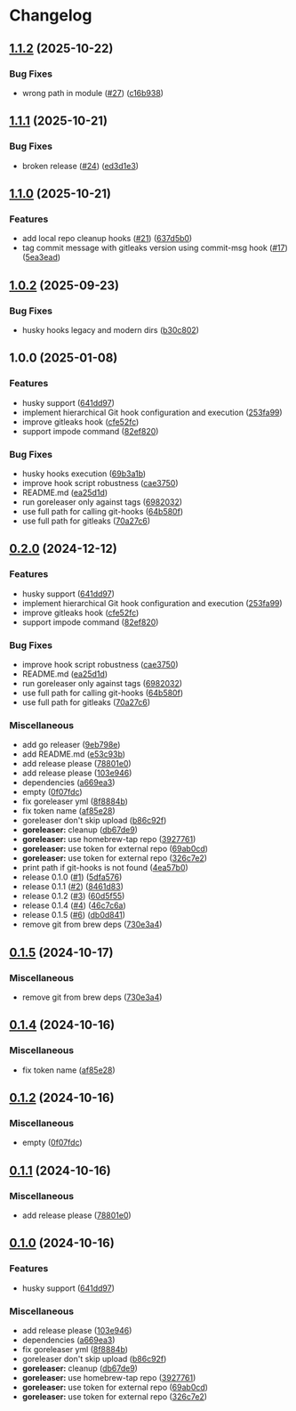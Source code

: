 # Changelog

## [1.1.2](https://github.com/rudderlabs/git-hooks/compare/v1.1.1...v1.1.2) (2025-10-22)


### Bug Fixes

* wrong path in module ([#27](https://github.com/rudderlabs/git-hooks/issues/27)) ([c16b938](https://github.com/rudderlabs/git-hooks/commit/c16b9388f5ccf9a6d2bfa893ee6c8d85870cc717))

## [1.1.1](https://github.com/rudderlabs/git-hooks/compare/v1.1.0...v1.1.1) (2025-10-21)


### Bug Fixes

* broken release ([#24](https://github.com/rudderlabs/git-hooks/issues/24)) ([ed3d1e3](https://github.com/rudderlabs/git-hooks/commit/ed3d1e310f95bc2de4b42353bf9baaa5b7e78e9c))

## [1.1.0](https://github.com/rudderlabs/git-hooks/compare/v1.0.2...v1.1.0) (2025-10-21)


### Features

* add local repo cleanup hooks ([#21](https://github.com/rudderlabs/git-hooks/issues/21)) ([637d5b0](https://github.com/rudderlabs/git-hooks/commit/637d5b0ff2abac67a4de986dc4f49f5cc8ae43ad))
* tag commit message with gitleaks version using commit-msg hook ([#17](https://github.com/rudderlabs/git-hooks/issues/17)) ([5ea3ead](https://github.com/rudderlabs/git-hooks/commit/5ea3eaddaf28a1aee2182cd185dab86b0858c09b))

## [1.0.2](https://github.com/rudderlabs/git-hooks/compare/v1.0.1...v1.0.2) (2025-09-23)


### Bug Fixes

* husky hooks legacy and modern dirs ([b30c802](https://github.com/rudderlabs/git-hooks/commit/b30c8023038a1aa65440bb3ee0ceeeb2ca1e3d12))

## 1.0.0 (2025-01-08)


### Features

* husky support ([641dd97](https://github.com/rudderlabs/git-hooks/commit/641dd9742a4467a0f44c62bddfd8800676840e69))
* implement hierarchical Git hook configuration and execution ([253fa99](https://github.com/rudderlabs/git-hooks/commit/253fa99f8e2c1f7f5228e5009daec180ee4f0da5))
* improve gitleaks hook ([cfe52fc](https://github.com/rudderlabs/git-hooks/commit/cfe52fcf810e41bd53d78ac7f26b4b5ab7afd055))
* support impode command ([82ef820](https://github.com/rudderlabs/git-hooks/commit/82ef82041c69611ec926f042c4bf2135297f0def))


### Bug Fixes

* husky hooks execution ([69b3a1b](https://github.com/rudderlabs/git-hooks/commit/69b3a1bd93da2b37a0555899a566fbc118ca3cf3))
* improve hook script robustness ([cae3750](https://github.com/rudderlabs/git-hooks/commit/cae37504654ecea4616fc66ecf1ef931bbcc167a))
* README.md ([ea25d1d](https://github.com/rudderlabs/git-hooks/commit/ea25d1da09c67fd3947c5be1e8ba26898490250a))
* run goreleaser only against tags ([6982032](https://github.com/rudderlabs/git-hooks/commit/6982032e50f79abccba8070626e580ca535699ba))
* use full path for calling git-hooks ([64b580f](https://github.com/rudderlabs/git-hooks/commit/64b580fe88dc04e744fcdcf03ded7d4f29604cba))
* use full path for gitleaks ([70a27c6](https://github.com/rudderlabs/git-hooks/commit/70a27c623c68ad0ceee129d5af1e5625fbe4266d))

## [0.2.0](https://github.com/rudderlabs/git-hooks/compare/v0.1.5...v0.2.0) (2024-12-12)


### Features

* husky support ([641dd97](https://github.com/rudderlabs/git-hooks/commit/641dd9742a4467a0f44c62bddfd8800676840e69))
* implement hierarchical Git hook configuration and execution ([253fa99](https://github.com/rudderlabs/git-hooks/commit/253fa99f8e2c1f7f5228e5009daec180ee4f0da5))
* improve gitleaks hook ([cfe52fc](https://github.com/rudderlabs/git-hooks/commit/cfe52fcf810e41bd53d78ac7f26b4b5ab7afd055))
* support impode command ([82ef820](https://github.com/rudderlabs/git-hooks/commit/82ef82041c69611ec926f042c4bf2135297f0def))


### Bug Fixes

* improve hook script robustness ([cae3750](https://github.com/rudderlabs/git-hooks/commit/cae37504654ecea4616fc66ecf1ef931bbcc167a))
* README.md ([ea25d1d](https://github.com/rudderlabs/git-hooks/commit/ea25d1da09c67fd3947c5be1e8ba26898490250a))
* run goreleaser only against tags ([6982032](https://github.com/rudderlabs/git-hooks/commit/6982032e50f79abccba8070626e580ca535699ba))
* use full path for calling git-hooks ([64b580f](https://github.com/rudderlabs/git-hooks/commit/64b580fe88dc04e744fcdcf03ded7d4f29604cba))
* use full path for gitleaks ([70a27c6](https://github.com/rudderlabs/git-hooks/commit/70a27c623c68ad0ceee129d5af1e5625fbe4266d))


### Miscellaneous

* add go releaser ([9eb798e](https://github.com/rudderlabs/git-hooks/commit/9eb798e0fe83e270186621c06c61cc1a8e7f5388))
* add README.md ([e53c93b](https://github.com/rudderlabs/git-hooks/commit/e53c93bac0bc791d6a79b3571e4acaea8cac69c6))
* add release please ([78801e0](https://github.com/rudderlabs/git-hooks/commit/78801e08017408717a71f0f4ee711231826c3e39))
* add release please ([103e946](https://github.com/rudderlabs/git-hooks/commit/103e946e7993826a0f0f8e7b4d359e767d937758))
* dependencies ([a669ea3](https://github.com/rudderlabs/git-hooks/commit/a669ea34a9b36d900627acead42fcf69b99c393a))
* empty ([0f07fdc](https://github.com/rudderlabs/git-hooks/commit/0f07fdcacccbf4af8def418c9cb575419bd10882))
* fix goreleaser yml ([8f8884b](https://github.com/rudderlabs/git-hooks/commit/8f8884b039667a11cea4a24fe63047821e082fb2))
* fix token name ([af85e28](https://github.com/rudderlabs/git-hooks/commit/af85e28f9b8226948f6301d23ae4982faadfb791))
* goreleaser don't skip upload ([b86c92f](https://github.com/rudderlabs/git-hooks/commit/b86c92f6f21b23aae185fd10e2181b7da194924d))
* **goreleaser:** cleanup ([db67de9](https://github.com/rudderlabs/git-hooks/commit/db67de9b5bf2b1c6735f8823c311307ca987c601))
* **goreleaser:** use homebrew-tap repo ([3927761](https://github.com/rudderlabs/git-hooks/commit/3927761e686e2a81d57c7084dad1f50b1ec71477))
* **goreleaser:** use token for external repo ([69ab0cd](https://github.com/rudderlabs/git-hooks/commit/69ab0cd4a93eb6ffbcc26763dd2c4fec8e810408))
* **goreleaser:** use token for external repo ([326c7e2](https://github.com/rudderlabs/git-hooks/commit/326c7e23e626c7b98564d912b868e38f1e550d8f))
* print path if git-hooks is not found ([4ea57b0](https://github.com/rudderlabs/git-hooks/commit/4ea57b018946b1fbc43773b07050728fa7e26653))
* release 0.1.0 ([#1](https://github.com/rudderlabs/git-hooks/issues/1)) ([5dfa576](https://github.com/rudderlabs/git-hooks/commit/5dfa5768ed49b0d2e580d1e68a2920407bd2e7ee))
* release 0.1.1 ([#2](https://github.com/rudderlabs/git-hooks/issues/2)) ([8461d83](https://github.com/rudderlabs/git-hooks/commit/8461d83f29e7ad96b2bbc0a840f4ba0b6d90a2fa))
* release 0.1.2 ([#3](https://github.com/rudderlabs/git-hooks/issues/3)) ([60d5f55](https://github.com/rudderlabs/git-hooks/commit/60d5f55e073cae1744bea8503820e0a224d4dfcb))
* release 0.1.4 ([#4](https://github.com/rudderlabs/git-hooks/issues/4)) ([46c7c6a](https://github.com/rudderlabs/git-hooks/commit/46c7c6af64c07d2bc84017c63e28fefa2a711e4c))
* release 0.1.5 ([#6](https://github.com/rudderlabs/git-hooks/issues/6)) ([db0d841](https://github.com/rudderlabs/git-hooks/commit/db0d841092af6944ec12cf00b645ac65bfee3b27))
* remove git from brew deps ([730e3a4](https://github.com/rudderlabs/git-hooks/commit/730e3a452fd281098fe9da4ba53f0d78eb27d263))

## [0.1.5](https://github.com/lvrach/git-hooks/compare/v0.1.4...v0.1.5) (2024-10-17)


### Miscellaneous

* remove git from brew deps ([730e3a4](https://github.com/lvrach/git-hooks/commit/730e3a452fd281098fe9da4ba53f0d78eb27d263))

## [0.1.4](https://github.com/lvrach/git-hooks/compare/v0.1.3...v0.1.4) (2024-10-16)


### Miscellaneous

* fix token name ([af85e28](https://github.com/lvrach/git-hooks/commit/af85e28f9b8226948f6301d23ae4982faadfb791))

## [0.1.2](https://github.com/lvrach/git-hooks/compare/v0.1.1...v0.1.2) (2024-10-16)


### Miscellaneous

* empty ([0f07fdc](https://github.com/lvrach/git-hooks/commit/0f07fdcacccbf4af8def418c9cb575419bd10882))

## [0.1.1](https://github.com/lvrach/git-hooks/compare/v0.1.0...v0.1.1) (2024-10-16)


### Miscellaneous

* add release please ([78801e0](https://github.com/lvrach/git-hooks/commit/78801e08017408717a71f0f4ee711231826c3e39))

## [0.1.0](https://github.com/lvrach/git-hooks/compare/v0.0.1...v0.1.0) (2024-10-16)


### Features

* husky support ([641dd97](https://github.com/lvrach/git-hooks/commit/641dd9742a4467a0f44c62bddfd8800676840e69))


### Miscellaneous

* add release please ([103e946](https://github.com/lvrach/git-hooks/commit/103e946e7993826a0f0f8e7b4d359e767d937758))
* dependencies ([a669ea3](https://github.com/lvrach/git-hooks/commit/a669ea34a9b36d900627acead42fcf69b99c393a))
* fix goreleaser yml ([8f8884b](https://github.com/lvrach/git-hooks/commit/8f8884b039667a11cea4a24fe63047821e082fb2))
* goreleaser don't skip upload ([b86c92f](https://github.com/lvrach/git-hooks/commit/b86c92f6f21b23aae185fd10e2181b7da194924d))
* **goreleaser:** cleanup ([db67de9](https://github.com/lvrach/git-hooks/commit/db67de9b5bf2b1c6735f8823c311307ca987c601))
* **goreleaser:** use homebrew-tap repo ([3927761](https://github.com/lvrach/git-hooks/commit/3927761e686e2a81d57c7084dad1f50b1ec71477))
* **goreleaser:** use token for external repo ([69ab0cd](https://github.com/lvrach/git-hooks/commit/69ab0cd4a93eb6ffbcc26763dd2c4fec8e810408))
* **goreleaser:** use token for external repo ([326c7e2](https://github.com/lvrach/git-hooks/commit/326c7e23e626c7b98564d912b868e38f1e550d8f))

